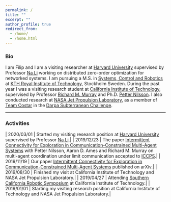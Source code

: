 ```yaml
---
permalink: /
title: ""
excerpt: ""
author_profile: true
redirect_from:
  - /home/
  - /home.html
---
```


### Bio

<p>
  I am Filip and I am a visiting researcher at <a href="https://www.seas.harvard.edu/">Harvard University</a> supervised by Professor
  <a href="https://nali.seas.harvard.edu/">Na Li</a> working on distributed zero-order optimization for networked systems.
  I am pursuing a M.S. in <a href="https://www.kth.se/en/studies/master/systems-control-robotics/description-1.8733">Systems, Control and Robotics</a>
  at <a href="https://www.kth.se/en">KTH Royal Institute of Technology</a>, Stockholm Sweden.
  During the past year I was a visiting research student at
  <a href="https://www.caltech.edu/">California Institute of Technology</a>, supervised by Professor
  <a href="http://www.cds.caltech.edu/~murray/wiki/Main_Page">Richard M. Murray</a>
  and Ph.D. <a href="https://pettni.github.io/#/">Petter Nilsson</a>.
  I also conducted research at <a href="https://www.jpl.nasa.gov/">NASA Jet Propulsion Laboratory</a>, as a member of
  <a href="https://costar.jpl.nasa.gov/">Team Costar</a> in the
  <a href="https://www.subtchallenge.com/">Darpa Subterranean Challenge</a>.
</p>

<hr>

### Activities

| 2020/03/01  | Started my visiting research position at <a href="https://www.seas.harvard.edu/">Harvard University</a> supervised by Professor <a href="https://nali.seas.harvard.edu/">Na Li</a>.|
| 2019/12/23  | The paper [Intermittent Connectivity for Exploration in Communication-Constrained Multi-Agent Systems](http://FilipKlaesson.github.io/publication/Intermittent_Connectivity_for_Exploration_in_Communication-Constrained_Multi-Agent_Systems) with Petter Nilsson, Aaron D. Ames and Richard M. Murray on multi-agent coordination under limit communication accepted to [ICCPS](http://iccps.acm.org/2020/).|
| 2019/11/19  | Our paper [Intermittent Connectivity for Exploration in Communication-Constrained Multi-Agent Systems](http://FilipKlaesson.github.io/publication/Intermittent_Connectivity_for_Exploration_in_Communication-Constrained_Multi-Agent_Systems) published on arXiv.|
| 2019/08/30  | Finished my visit at California Institute of Technology and NASA Jet Propulsion Laboratory.|
| 2019/04/27  | Attending [Southern California Robotic Symposium](http://scr2019.caltech.edu/) at California Institute of Technology.|
| 2019/01/01  | Starting my visiting research position at California Institute of Technology and NASA Jet Propulsion Laboratory.|
